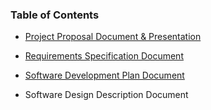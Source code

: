 ### Table of Contents
- [Project Proposal Document & Presentation](Proposal_Document.md)

- [Requirements Specification Document](Software_Requirements_Specification.md)

- [Software Development Plan Document](Software_Development_Plan.md)

- Software Design Description Document
